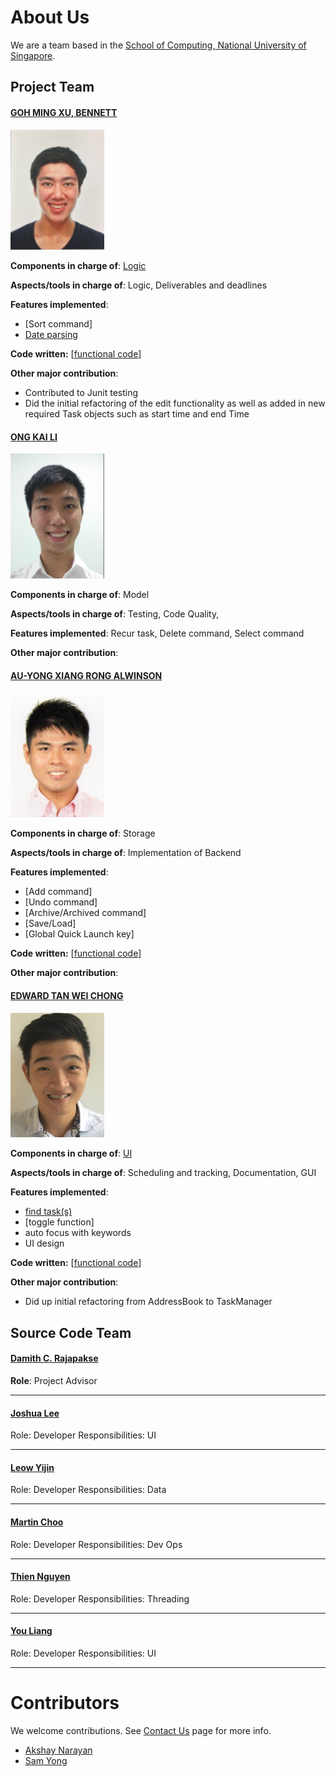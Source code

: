 # About Us

We are a team based in the [School of Computing, National University of Singapore](http://www.comp.nus.edu.sg).

## Project Team

#### [GOH MING XU, BENNETT](https://github.com/bennettgo) <br>

<img src="images/bennettgo.jpg" width="150"><br>

**Components in charge of**: [Logic](https://github.com/CS2103JAN2017-T16-B1/main/blob/master/docs/DeveloperGuide.md#23-logic-component) <br>

**Aspects/tools in charge of**: Logic, Deliverables and deadlines <br>

**Features implemented**: 
* [Sort command] 
* [Date parsing](https://github.com/CS2103JAN2017-T16-B1/main/blob/master/docs/UserGuide.md#22-adding-a-taskevent--add)

**Code written:** [[functional code](../collated/main/A0138998B.md)]

**Other major contribution**:
* Contributed to Junit testing
* Did the initial refactoring of the edit functionality as well as added in new required Task objects such as start time and end Time


#### [ONG KAI LI](https://github.com/kailii) <br>

<img src="images/kailii.jpg" width="150"><br>

**Components in charge of**: Model

**Aspects/tools in charge of**: Testing, Code Quality,

**Features implemented**: Recur task, Delete command, Select command


**Other major contribution**:


#### [AU-YONG XIANG RONG ALWINSON](https://github.com/alwinsonauyong) <br>

<img src="images/alwinsonauyong.jpg" width="150"><br>

**Components in charge of**: Storage 

**Aspects/tools in charge of**: Implementation of Backend

**Features implemented**:
* [Add command]
* [Undo command]
* [Archive/Archived command]
* [Save/Load]
* [Global Quick Launch key]

**Code written:** [[functional code](../collated/main/A0140072X.md)]

**Other major contribution**:



#### [EDWARD TAN WEI CHONG](https://github.com/EdCS2103) <br>

<img src="images/EdCS2103.jpg" width="150"><br>

**Components in charge of**: [UI](https://github.com/CS2103JAN2017-T16-B1/main/blob/master/docs/DeveloperGuide.md#UI-component)

**Aspects/tools in charge of**: Scheduling and tracking, Documentation, GUI

**Features implemented**: 
* [find task(s)](https://github.com/CS2103JAN2017-T16-B1/main/blob/master/docs/UserGuide.md#23-finding-tasksevents--find)
* [toggle function]
* auto focus with keywords
* UI design

**Code written:** [[functional code](../collated/main/A0139509X.md)]

**Other major contribution**:
* Did up initial refactoring from AddressBook to TaskManager


## Source Code Team

#### [Damith C. Rajapakse](http://www.comp.nus.edu.sg/~damithch) <br>
**Role**: Project Advisor

-----

#### [Joshua Lee](http://github.com/lejolly)
Role: Developer
Responsibilities: UI

-----

#### [Leow Yijin](http://github.com/yijinl)
Role: Developer
Responsibilities: Data

-----

#### [Martin Choo](http://github.com/m133225)
Role: Developer
Responsibilities: Dev Ops

-----

#### [Thien Nguyen](https://github.com/ndt93)
 Role: Developer
 Responsibilities: Threading

 -----

#### [You Liang](http://github.com/yl-coder)
 Role: Developer
 Responsibilities: UI

 -----

# Contributors

We welcome contributions. See [Contact Us](ContactUs.md) page for more info.

* [Akshay Narayan](https://github.com/se-edu/addressbook-level4/pulls?q=is%3Apr+author%3Aokkhoy)
* [Sam Yong](https://github.com/se-edu/addressbook-level4/pulls?q=is%3Apr+author%3Amauris)
